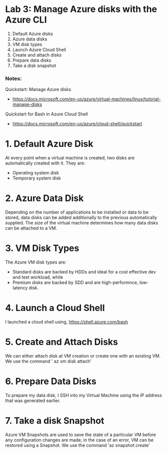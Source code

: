 # Lab 3: Manage Azure disks with the Azure CLI

1. Default Azure disks
2. Azure data disks
3. VM disk types
4. Launch Azure Cloud Shell
5. Create and attach disks
6. Prepare data disks
7. Take a disk snapshot

### Notes:

Quickstart: Manage Azure disks
* https://docs.microsoft.com/en-us/azure/virtual-machines/linux/tutorial-manage-disks

Quickstart for Bash in Azure Cloud Shell
* https://docs.microsoft.com/en-us/azure/cloud-shell/quickstart


# 1. Default Azure Disk
At every point when a virtual machine is created, two disks are automatically created with it. They are: 
- Operating system disk
- Temporary system disk
# 2. Azure Data Disk
Depending on the number of applications to be installed or data to be stored, data disks can be added additionally to the previous automatically supplied. The size of the virtual machine determines how many data disks can be attached to a VM.
# 3. VM Disk Types
The Azure VM disk types are: 
- Standard disks are backed by HDDs and ideal for a cost effective dev and test workload, while
- Premium disks are backed by SDD and are high-performnce, low-latency disk.

# 4. Launch a Cloud Shell
I launched a cloud shell using, https://shell.azure.com/bash

# 5. Create and Attach Disks
 We can either attach disk at VM creation or create one with an existing VM. We use the command ' az vm disk attach'

 # 6. Prepare Data Disks
 To prepare my data disk, I SSH into my Virtual Machine using the IP address that was generated earlier. 

 # 7. Take a disk Snapshot 
 Azure VM Snapshots are used to save the state of a particular VM before any configuration changes are made, in the case of an error, VM can be restored using a Snapshot. We use the command 'az snapshot create'
 
